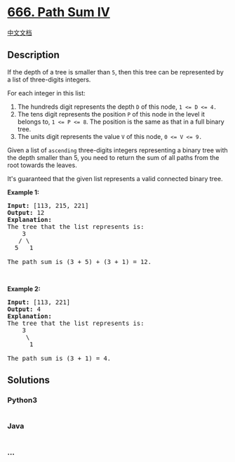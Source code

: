 # [666. Path Sum IV](https://leetcode.com/problems/path-sum-iv)

[中文文档](/solution/0600-0699/0666.Path%20Sum%20IV/README.md)

## Description

<p>If the depth of a tree is smaller than <code>5</code>, then this tree can be represented by a list of three-digits integers.</p>

<p>For each integer in this list:</p>

<ol>
	<li>The hundreds digit represents the depth <code>D</code> of this node, <code>1 <= D <= 4.</code></li>
	<li>The tens digit represents the position <code>P</code> of this node in the level it belongs to, <code>1 <= P <= 8</code>. The position is the same as that in a full binary tree.</li>
	<li>The units digit represents the value <code>V</code> of this node, <code>0 <= V <= 9.</code></li>
</ol>

<p>Given a list of <code>ascending</code> three-digits integers representing a binary tree with the depth smaller than 5, you need to return the sum of all paths from the root towards the leaves.</p>

<p>It's guaranteed that the given list represents a valid connected binary tree.</p>

<p><b>Example 1:</b></p>

<pre>
<b>Input:</b> [113, 215, 221]
<b>Output:</b> 12
<b>Explanation:</b> 
The tree that the list represents is:
    3
   / \
  5   1

The path sum is (3 + 5) + (3 + 1) = 12.
</pre>

<p> </p>

<p><b>Example 2:</b></p>

<pre>
<b>Input:</b> [113, 221]
<b>Output:</b> 4
<b>Explanation:</b> 
The tree that the list represents is: 
    3
     \
      1

The path sum is (3 + 1) = 4.
</pre>

## Solutions

<!-- tabs:start -->

### **Python3**

```python

```

### **Java**

```java

```

### **...**

```

```

<!-- tabs:end -->
